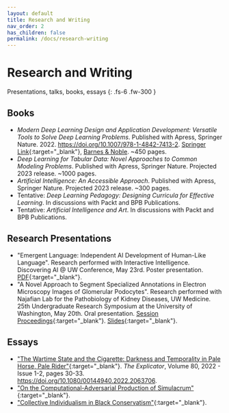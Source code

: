 ```yaml
---
layout: default
title: Research and Writing
nav_order: 2
has_children: false
permalink: /docs/research-writing
---
```


# Research and Writing

Presentations, talks, books, essays
{: .fs-6 .fw-300 }

## Books
- *Modern Deep Learning Design and Application Development: Versatile Tools to Solve Deep Learning Problems*. Published with Apress, Springer Nature. 2022. https://doi.org/10.1007/978-1-4842-7413-2. [Springer Link](https://link.springer.com/book/10.1007/978-1-4842-7413-2){:target="_blank"}, [Barnes & Noble](https://www.barnesandnoble.com/w/modern-deep-learning-design-and-application-development-andre-ye/1139992754). ~450 pages.
- *Deep Learning for Tabular Data: Novel Approaches to Common Modeling Problems*. Published with Apress, Springer Nature. Projected 2023 release. ~1000 pages.
- *Artificial Intelligence: An Accessible Approach*. Published with Apress, Springer Nature. Projected 2023 release. ~300 pages.
- Tentative: *Deep Learning Pedagogy: Designing Curricula for Effective Learning*. In discussions with Packt and BPB Publications.
- Tentative: *Artificial Intelligence and Art*. In discussions with Packt and BPB Publications.

## Research Presentations
- "Emergent Language: Independent AI Development of Human-Like Language". Research performed with Interactive Intelligence. Discovering AI @ UW Conference, May 23rd. Poster presentation. [PDF](){:target="_blank"}.
- "A Novel Approach to Segment Specialized Annotations in Electron Microscopy Images of Glomerular Podocytes". Research performed with Najafian Lab for the Pathobiology of Kidney Diseases, UW Medicine. 25th Undergraduate Research Symposium at the University of Washington, May 20th. Oral presentation. [Session Proceedings](https://expo.uw.edu/expo/apply/635/proceedings/offering_session/1374){:target="_blank"}. [Slides](https://andre-ye.github.io/files/najafian/URP%20Presentation.pdf){:target="_blank"}.

## Essays
- ["The Wartime State and the Cigarette: Darkness and Temporality in Pale Horse, Pale Rider"](https://www.tandfonline.com/doi/full/10.1080/00144940.2022.2063706){:target="_blank"}. *The Explicator*, Volume 80, 2022 - Issue 1-2, pages 30-33. https://doi.org/10.1080/00144940.2022.2063706.
- ["On the Computational-Adversarial Production of Simulacrum"](https://andre-ye.github.io/files/writings/On_the_Computational_Adversarial_Production_of_Simulacrum_Name.pdf){:target="_blank"}.
- ["Collective Individualism in Black Conservatism"](https://andre-ye.github.io/ts/docs/portfolio/files/sociology/Draft%204%20-%20Final.pdf){:target="_blank"}.

